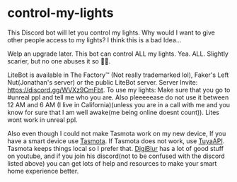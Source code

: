 # control-my-lights
 This Discord bot will let you control my lights. Why would I want to give other people access to my lights? I think this is a bad Idea...
 
 Welp an upgrade later. This bot can control ALL my lights. Yea. ALL. Slightly scarier, but no one abuses it so 🤷‍♀️.

 LiteBot is available in The Factory&trade; (Not really trademarked lol), Faker's Left Nut(Jonathan's server) or the public LiteBot server. Server Invite: https://discord.gg/WVXz9CmFbt. 
 To use my lights: Make sure that you go to #unreal ppl and tell me who you are. Also pleeeeease do not use it between 12 AM and 6 AM (I live in California)(unless you are in a call with me and you know for sure that I am well awake(me being online doesnt count)). Lites wont work in unreal ppl.

 
 Also even though I could not make Tasmota work on my new device, If you have a smart device use [Tasmota](https://tasmota.github.io/). If Tasmota does not work, use [TuyaAPI](https://github.com/codetheweb/tuyapi). Tasmota keeps things local so I prefer that. [DigiBlur](https://www.youtube.com/c/digiblurDIY/) has a lot of good stuff on youtube, and if you join his discord(not to be confused with the discord listed above) you can get lots of help and resources to make your smart home experience better.
